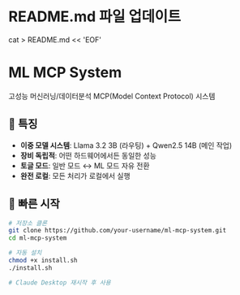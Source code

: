 # README.md 파일 업데이트
cat > README.md << 'EOF'
# ML MCP System

고성능 머신러닝/데이터분석 MCP(Model Context Protocol) 시스템

## 🎯 특징

- **이중 모델 시스템**: Llama 3.2 3B (라우팅) + Qwen2.5 14B (메인 작업)
- **장비 독립적**: 어떤 하드웨어에서든 동일한 성능
- **토글 모드**: 일반 모드 ↔ ML 모드 자유 전환
- **완전 로컬**: 모든 처리가 로컬에서 실행

## 🚀 빠른 시작

```bash
# 저장소 클론
git clone https://github.com/your-username/ml-mcp-system.git
cd ml-mcp-system

# 자동 설치
chmod +x install.sh
./install.sh

# Claude Desktop 재시작 후 사용
